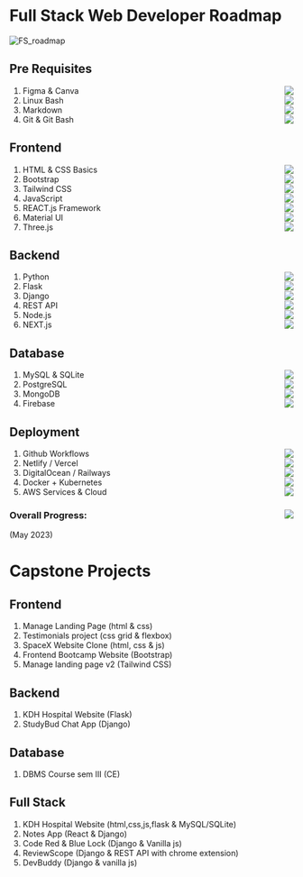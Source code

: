 # Full Stack Web Developer Roadmap
![FS_roadmap](https://user-images.githubusercontent.com/84141920/211140799-fffc7f64-a183-46de-a3a8-7f2356993be9.png)

## Pre Requisites
1. Figma & Canva <img align="right" src="https://progress-bar.dev/25"/>
2. Linux Bash <img align="right" src="https://progress-bar.dev/75"/>
3. Markdown <img align="right" src="https://progress-bar.dev/100"/>
4. Git & Git Bash <img align="right" src="https://progress-bar.dev/85"/>

## Frontend
1. HTML & CSS Basics <img align="right" src="https://progress-bar.dev/100">
2. Bootstrap <img align="right" src="https://progress-bar.dev/100">
3. Tailwind CSS <img align="right" src="https://progress-bar.dev/75">
4. JavaScript <img align="right" src="https://progress-bar.dev/100">
5. REACT.js Framework <img align="right" src="https://progress-bar.dev/50">
6. Material UI <img align="right" src="https://progress-bar.dev/0">
7. Three.js <img align="right" src="https://progress-bar.dev/0">

## Backend 
1. Python <img align="right" src="https://progress-bar.dev/85">
3. Flask <img align="right" src="https://progress-bar.dev/100">
4. Django <img align="right" src="https://progress-bar.dev/75">
5. REST API <img align="right" src="https://progress-bar.dev/50">
6. Node.js <img align="right" src="https://progress-bar.dev/0">
7. NEXT.js <img align="right" src="https://progress-bar.dev/0">

## Database
1. MySQL & SQLite <img align="right" src="https://progress-bar.dev/100">
2. PostgreSQL <img align="right" src="https://progress-bar.dev/75"> 
2. MongoDB <img align="right" src="https://progress-bar.dev/10">
3. Firebase <img align="right" src="https://progress-bar.dev/0">

## Deployment 
1. Github Workflows <img align="right" src="https://progress-bar.dev/65">
2. Netlify / Vercel <img align="right" src="https://progress-bar.dev/100"/>
3. DigitalOcean / Railways <img align="right" src="https://progress-bar.dev/100">
4. Docker + Kubernetes <img align="right" src="https://progress-bar.dev/10">
5. AWS Services & Cloud <img align="right" src="https://progress-bar.dev/10">

### Overall Progress: <img align="right" src="https://progress-bar.dev/65"/>
(May 2023)

# Capstone Projects
## Frontend
1. Manage Landing Page (html & css)
2. Testimonials project (css grid & flexbox)
3. SpaceX Website Clone (html, css & js)
4. Frontend Bootcamp Website (Bootstrap)
5. Manage landing page v2 (Tailwind CSS)

## Backend
1. KDH Hospital Website (Flask)
2. StudyBud Chat App (Django)

## Database
1. DBMS Course sem III (CE)

## Full Stack
1. KDH Hospital Website (html,css,js,flask & MySQL/SQLite)
2. Notes App (React & Django)
3. Code Red & Blue Lock (Django & Vanilla js)
4. ReviewScope (Django & REST API with chrome extension)
5. DevBuddy (Django & vanilla js)
